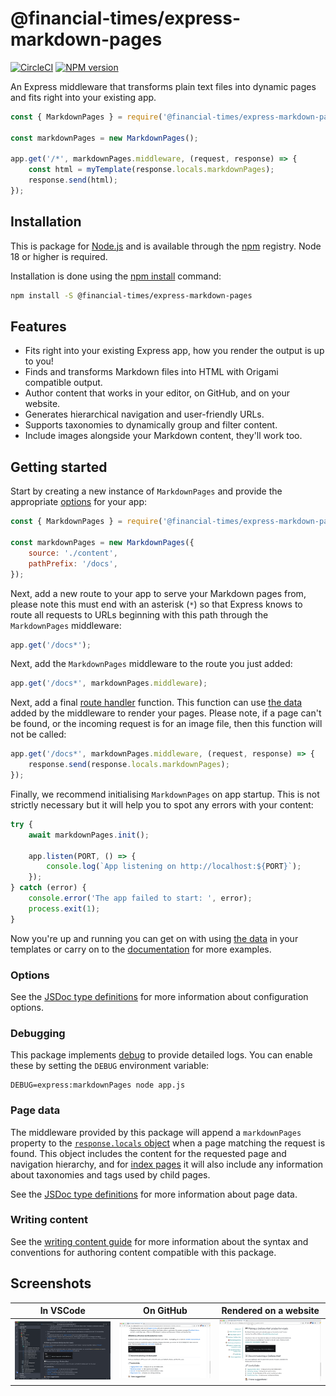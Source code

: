 # @financial-times/express-markdown-pages

[![CircleCI](https://img.shields.io/circleci/project/github/Financial-Times/express-markdown-pages/main.svg)](https://circleci.com/gh/Financial-Times/express-markdown-pages) [![NPM version](https://img.shields.io/npm/v/@financial-times/express-markdown-pages.svg)](https://www.npmjs.com/package/@financial-times/express-markdown-pages)

An Express middleware that transforms plain text files into dynamic pages and fits right into your existing app.

```js
const { MarkdownPages } = require('@financial-times/express-markdown-pages');

const markdownPages = new MarkdownPages();

app.get('/*', markdownPages.middleware, (request, response) => {
	const html = myTemplate(response.locals.markdownPages);
	response.send(html);
});
```

[1]: https://github.com/Financial-Times/biz-ops-api#api

## Installation

This is package for [Node.js] and is available through the [npm] registry. Node 18 or higher is required.

Installation is done using the [npm install] command:

```bash
npm install -S @financial-times/express-markdown-pages
```

[node.js]: https://nodejs.org/
[npm]: http://npmjs.com/
[npm install]: https://docs.npmjs.com/getting-started/installing-npm-packages-locally

## Features

-   Fits right into your existing Express app, how you render the output is up to you!
-   Finds and transforms Markdown files into HTML with Origami compatible output.
-   Author content that works in your editor, on GitHub, and on your website.
-   Generates hierarchical navigation and user-friendly URLs.
-   Supports taxonomies to dynamically group and filter content.
-   Include images alongside your Markdown content, they'll work too.

## Getting started

Start by creating a new instance of `MarkdownPages` and provide the appropriate [options](#options) for your app:

```js
const { MarkdownPages } = require('@financial-times/express-markdown-pages');

const markdownPages = new MarkdownPages({
	source: './content',
	pathPrefix: '/docs',
});
```

Next, add a new route to your app to serve your Markdown pages from, please note this must end with an asterisk (`*`) so that Express knows to route all requests to URLs beginning with this path through the `MarkdownPages` middleware:

```js
app.get('/docs*');
```

Next, add the `MarkdownPages` middleware to the route you just added:

```js
app.get('/docs*', markdownPages.middleware);
```

Next, add a final [route handler] function. This function can use [the data](#page-data) added by the middleware to render your pages. Please note, if a page can't be found, or the incoming request is for an image file, then this function will not be called:

```js
app.get('/docs*', markdownPages.middleware, (request, response) => {
	response.send(response.locals.markdownPages);
});
```

Finally, we recommend initialising `MarkdownPages` on app startup. This is not strictly necessary but it will help you to spot any errors with your content:

```js
try {
	await markdownPages.init();

	app.listen(PORT, () => {
		console.log(`App listening on http://localhost:${PORT}`);
	});
} catch (error) {
	console.error('The app failed to start: ', error);
	process.exit(1);
}
```

Now you're up and running you can get on with using [the data](#page-data) in your templates or carry on to the [documentation](docs/index.md) for more examples.

[route handler]: https://expressjs.com/en/guide/routing.html#route-handlers

### Options

See the [JSDoc type definitions](docs/jsdoc.md#Options) for more information about configuration options.

### Debugging

This package implements [debug] to provide detailed logs. You can enable these by setting the `DEBUG` environment variable:

```shell
DEBUG=express:markdownPages node app.js
```

[debug]: https://www.npmjs.com/package/debug

### Page data

The middleware provided by this package will append a `markdownPages` property to the [`response.locals` object](https://expressjs.com/en/4x/api.html#res.locals) when a page matching the request is found. This object includes the content for the requested page and navigation hierarchy, and for [index pages](docs/writing-content.md#index-pages) it will also include any information about taxonomies and tags used by child pages.

See the [JSDoc type definitions](docs/jsdoc.md#PageData) for more information about page data.

### Writing content

See the [writing content guide](docs/writing-content.md) for more information about the syntax and conventions for authoring content compatible with this package.

## Screenshots

| In VSCode                                          | On GitHub                                          | Rendered on a website                                        |
| -------------------------------------------------- | -------------------------------------------------- | ------------------------------------------------------------ |
| ![A page viewed in VSCode](docs/images/vscode.png) | ![A page viewed on GitHub](docs/images/github.png) | ![A page viewed in the web browser](docs/images/website.png) |
